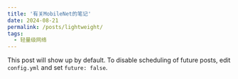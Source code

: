 ```yaml
---
title: '有关MobileNet的笔记'
date: 2024-08-21
permalink: /posts/lightweight/
tags:
  - 轻量级网络
---
```


This post will show up by default. To disable scheduling of future posts, edit `config.yml` and set `future: false`. 
